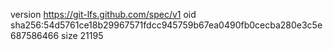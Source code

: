 version https://git-lfs.github.com/spec/v1
oid sha256:54d5761ce18b29967571fdcc945759b67ea0490fb0cecba280e3c5e687586466
size 21195
